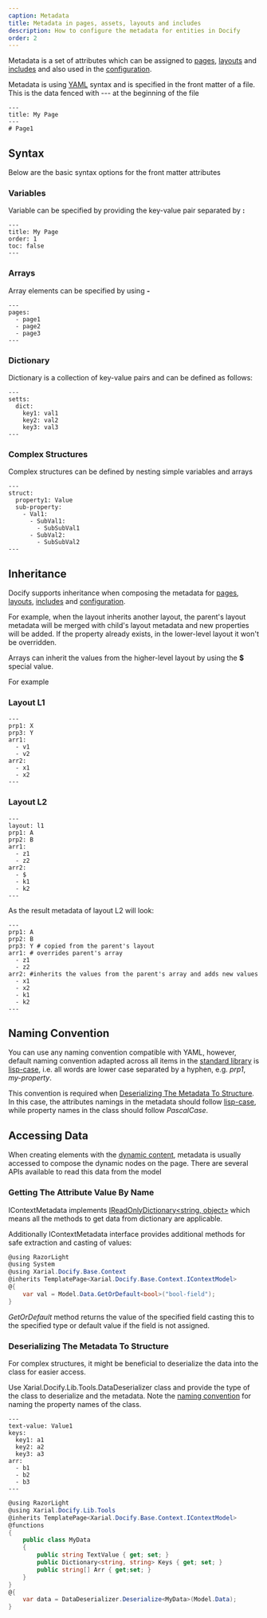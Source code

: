 ```yaml
---
caption: Metadata
title: Metadata in pages, assets, layouts and includes
description: How to configure the metadata for entities in Docify
order: 2
---
```

Metadata is a set of attributes which can be assigned to [pages](/pages/), [layouts](/layouts/) and [includes](/includes/) and also used in the [configuration](/configuration/).

Metadata is using [YAML](https://en.wikipedia.org/wiki/YAML) syntax and is specified in the front matter of a file. This is the data fenced with --- at the beginning of the file

~~~
---
title: My Page
---
# Page1
~~~

## Syntax

Below are the basic syntax options for the front matter attributes

### Variables

Variable can be specified by providing the key-value pair separated by **:**

~~~
---
title: My Page
order: 1
toc: false
---
~~~

### Arrays

Array elements can be specified by using **-**

~~~
---
pages:
  - page1
  - page2
  - page3
---
~~~

### Dictionary

Dictionary is a collection of key-value pairs and can be defined as follows:

~~~
---
setts:
  dict: 
    key1: val1
    key2: val2
    key3: val3
---
~~~

### Complex Structures

Complex structures can be defined by nesting simple variables and arrays

~~~
---
struct:
  property1: Value
  sub-property:
    - Val1:
      - SubVal1:
        - SubSubVal1
      - SubVal2:
        - SubSubVal2
---
~~~

## Inheritance

Docify supports inheritance when composing the metadata for [pages](/pages/), [layouts](/layouts/), [includes](/includes/) and [configuration](/configuration/).

For example, when the layout inherits another layout, the parent's layout metadata will be merged with child's layout metadata and new properties will be added. If the property already exists, in the lower-level layout it won't be overridden.

Arrays can inherit the values from the higher-level layout by using the **$** special value.

For example

### Layout L1

~~~
---
prp1: X
prp3: Y
arr1:
  - v1
  - v2
arr2:
  - x1
  - x2
---
~~~

### Layout L2

~~~
---
layout: l1
prp1: A
prp2: B
arr1:
  - z1
  - z2
arr2:
  - $
  - k1
  - k2
---
~~~

As the result metadata of layout L2 will look:

~~~
---
prp1: A
prp2: B
prp3: Y # copied from the parent's layout
arr1: # overrides parent's array
  - z1
  - z2
arr2: #inherits the values from the parent's array and adds new values
  - x1
  - x2
  - k1
  - k2
---
~~~

## Naming Convention

You can use any naming convention compatible with YAML, however, default naming convention adapted across all items in the [standard library](/standard-library/) is [lisp-case](https://en.wikipedia.org/wiki/Naming_convention_(programming)#Lisp), i.e. all words are lower case separated by a hyphen, e.g. *prp1*, *my-property*.

This convention is required when [Deserializing The Metadata To Structure](#deserializing-the-metadata-to-structure). In this case, the attributes namings in the metadata should follow [lisp-case](https://en.wikipedia.org/wiki/Naming_convention_(programming)#Lisp), while property names in the class should follow *PascalCase*.

## Accessing Data

When creating elements with the [dynamic content](/content/dynamic/), metadata is usually accessed to compose the dynamic nodes on the page. There are several APIs available to read this data from the model

### Getting The Attribute Value By Name

IContextMetadata implements [IReadOnlyDictionary<string, object>](https://docs.microsoft.com/en-us/dotnet/api/system.collections.generic.ireadonlydictionary-2?view=netcore-3.1) which means all the methods to get data from dictionary are applicable.

Additionally IContextMetadata interface provides additional methods for safe extraction and casting of values:

~~~ cs
@using RazorLight
@using System
@using Xarial.Docify.Base.Context
@inherits TemplatePage<Xarial.Docify.Base.Context.IContextModel>
@{
    var val = Model.Data.GetOrDefault<bool>("bool-field");
}
~~~

*GetOrDefault* method returns the value of the specified field casting this to the specified type or default value if the field is not assigned.

### Deserializing The Metadata To Structure

For complex structures, it might be beneficial to deserialize the data into the class for easier access.

Use Xarial.Docify.Lib.Tools.DataDeserializer class and provide the type of the class to deserialize and the metadata. Note the [naming convention](#naming-convention) for naming the property names of the class.

~~~
---
text-value: Value1
keys:
  key1: a1
  key2: a2
  key3: a3
arr:
  - b1
  - b2
  - b3
---
~~~

~~~ cs
@using RazorLight
@using Xarial.Docify.Lib.Tools
@inherits TemplatePage<Xarial.Docify.Base.Context.IContextModel>
@functions
{
    public class MyData
    {
        public string TextValue { get; set; }
        public Dictionary<string, string> Keys { get; set; }
        public string[] Arr { get;set; }
    }
}
@{
    var data = DataDeserializer.Deserialize<MyData>(Model.Data);
}
~~~